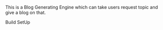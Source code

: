 This is a Blog Generating Engine which can take users request topic and give a blog on that.

Build SetUp
